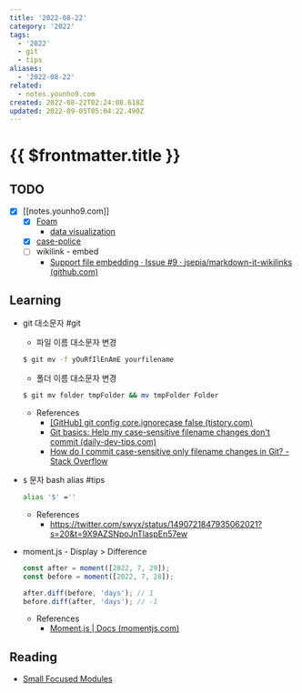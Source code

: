 ```yaml
---
title: '2022-08-22'
category: '2022'
tags:
  - '2022'
  - git
  - tips
aliases:
  - '2022-08-22'
related:
  - notes.younho9.com
created: 2022-08-22T02:24:08.618Z
updated: 2022-09-05T05:04:22.490Z
---
```


# {{ $frontmatter.title }}

## TODO

- [x] [[notes.younho9.com]]
  - [x] [Foam](https://github.com/foambubble/foam)
    - [data visualization](https://github.com/foambubble/foam/blob/master/packages/foam-vscode/static/dataviz/index.html)
  - [x] [case-police](https://github.com/antfu/case-police)
  - [ ] wikilink - embed
    - [Support file embedding · Issue #9 · jsepia/markdown-it-wikilinks (github.com)](https://github.com/jsepia/markdown-it-wikilinks/issues/9)

## Learning

- git 대소문자 #git
  - 파일 이름 대소문자 변경
  ```sh
  $ git mv -f yOuRfIlEnAmE yourfilename
  ```
  - 폴더 이름 대소문자 변경
  ```sh
  $ git mv folder tmpFolder && mv tmpFolder Folder
  ```
  - References
    - [[GitHub] git config core.ignorecase false (tistory.com)](https://dlee0129.tistory.com/25)
    - [Git basics: Help my case-sensitive filename changes don't commit (daily-dev-tips.com)](https://daily-dev-tips.com/posts/git-basics-help-my-case-sensitive-filename-changes-dont-commit/)
    - [How do I commit case-sensitive only filename changes in Git? - Stack Overflow](https://stackoverflow.com/questions/17683458/how-do-i-commit-case-sensitive-only-filename-changes-in-git)
- `$` 문자 bash alias #tips
  ```sh
  alias '$' =''
  ```
  - References
    - https://twitter.com/swyx/status/1490721847935062021?s=20&t=9X9AZSNpoJnTlaspEn57ew
- moment.js - Display > Difference

  ```js
  const after = moment([2022, 7, 29]);
  const before = moment([2022, 7, 28]);

  after.diff(before, 'days'); // 1
  before.diff(after, 'days'); // -1
  ```

  - References
    - [Moment.js | Docs (momentjs.com)](https://momentjs.com/docs/#/displaying/difference/)

## Reading

- [Small Focused Modules](https://medium.com/sindre-sorhus/small-focused-modules-9238d977a92a)

